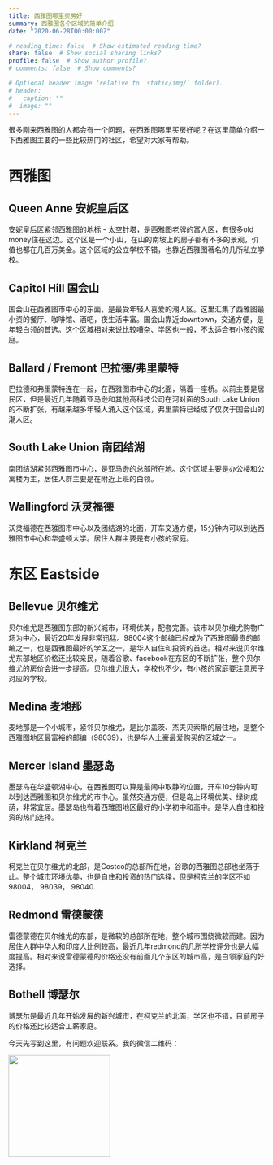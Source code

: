 ```yaml
---
title: 西雅图哪里买房好
summary: 西雅图各个区域的简单介绍
date: "2020-06-28T00:00:00Z"

# reading_time: false  # Show estimated reading time?
share: false  # Show social sharing links?
profile: false  # Show author profile?
# comments: false  # Show comments?

# Optional header image (relative to `static/img/` folder).
# header:
#   caption: ""
#  image: ""
---
```


很多刚来西雅图的人都会有一个问题，在西雅图哪里买房好呢？在这里简单介绍一下西雅图主要的一些比较热门的社区，希望对大家有帮助。

# 西雅图
## Queen Anne 安妮皇后区
安妮皇后区紧邻西雅图的地标 - 太空针塔，是西雅图老牌的富人区，有很多old money住在这边。这个区是一个小山，在山的南坡上的房子都有不多的景观，价值也都在几百万美金。这个区域的公立学校不错，也靠近西雅图著名的几所私立学校。

## Capitol Hill 国会山
国会山在西雅图市中心的东面，是最受年轻人喜爱的潮人区。这里汇集了西雅图最小资的餐厅、咖啡馆、酒吧，夜生活丰富。国会山靠近downtown，交通方便，是年轻白领的首选。这个区域相对来说比较嘈杂、学区也一般，不太适合有小孩的家庭。

## Ballard / Fremont 巴拉德/弗里蒙特
巴拉德和弗里蒙特连在一起，在西雅图市中心的北面，隔着一座桥。以前主要是居民区，但是最近几年随着亚马逊和其他高科技公司在河对面的South Lake Union的不断扩张，有越来越多年轻人涌入这个区域，弗里蒙特已经成了仅次于国会山的潮人区。

## South Lake Union 南团结湖
南团结湖紧邻西雅图市中心，是亚马逊的总部所在地。这个区域主要是办公楼和公寓楼为主，居住人群主要是在附近上班的白领。

## Wallingford 沃灵福德
沃灵福德在西雅图市中心以及团结湖的北面，开车交通方便，15分钟内可以到达西雅图市中心和华盛顿大学。居住人群主要是有小孩的家庭。

# 东区 Eastside
## Bellevue 贝尔维尤
贝尔维尤是西雅图东部的新兴城市，环境优美，配套完善。该市以贝尔维尤购物广场为中心，最近20年发展非常迅猛。98004这个邮编已经成为了西雅图最贵的邮编之一，也是西雅图最好的学区之一，是华人自住和投资的首选。相对来说贝尔维尤东部地区价格还比较亲民，随着谷歌、facebook在东区的不断扩张，整个贝尔维尤的房价会进一步提高。贝尔维尤很大，学校也不少，有小孩的家庭要注意房子对应的学校。

## Medina 麦地那
麦地那是一个小城市，紧邻贝尔维尤，是比尔盖茨、杰夫贝索斯的居住地，是整个西雅图地区最富裕的邮编（98039），也是华人土豪最爱购买的区域之一。

## Mercer Island 墨瑟岛
墨瑟岛在华盛顿湖中心，在西雅图可以算是最闹中取静的位置，开车10分钟内可以到达西雅图和贝尔维尤的市中心。虽然交通方便，但是岛上环境优美、绿树成荫，非常宜居。墨瑟岛也有着西雅图地区最好的小学初中和高中。是华人自住和投资的热门选择。

## Kirkland 柯克兰
柯克兰在贝尔维尤的北部，是Costco的总部所在地，谷歌的西雅图总部也坐落于此。整个城市环境优美，也是自住和投资的热门选择，但是柯克兰的学区不如98004， 98039， 98040.

## Redmond 雷德蒙德
雷德蒙德在贝尔维尤的东部，是微软的总部所在地，整个城市围绕微软而建。因为居住人群中华人和印度人比例较高，最近几年redmond的几所学校评分也是大幅度提高。相对来说雷德蒙德的价格还没有前面几个东区的城市高，是白领家庭的好选择。

## Bothell 博瑟尔
博瑟尔是最近几年开始发展的新兴城市，在柯克兰的北面，学区也不错，目前房子的价格还比较适合工薪家庭。

今天先写到这里，有问题欢迎联系。我的微信二维码：

<img src="https://www.mi-fang.net/img/wechat.jpeg" alt="" title="" width="200" height="200" />